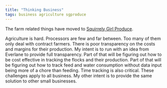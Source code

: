 ```yaml
---
title: "Thinking Business"
tags: business agriculture sgproduce
---
```

The farm related things have moved to [Squirrely Girl Produce](https://sgproduce.github.io/).

Agriculture is hard.
Processors are few and far between.  Too many of them only deal with contract
farmers.  There is poor transparency on the costs and margins for their
production.  My intent is to run with an idea from Everlane to provide full
transparency.  Part of that will be figuring out how to be cost effective in
tracking the flocks and their production.  Part of that will be figuring out
how to track feed and water consumption without data input being more of
a chore than feeding.  Time tracking is also critical.  These challenges
apply to all business.  My other intent is to provide the same solution to
other small businesses.

